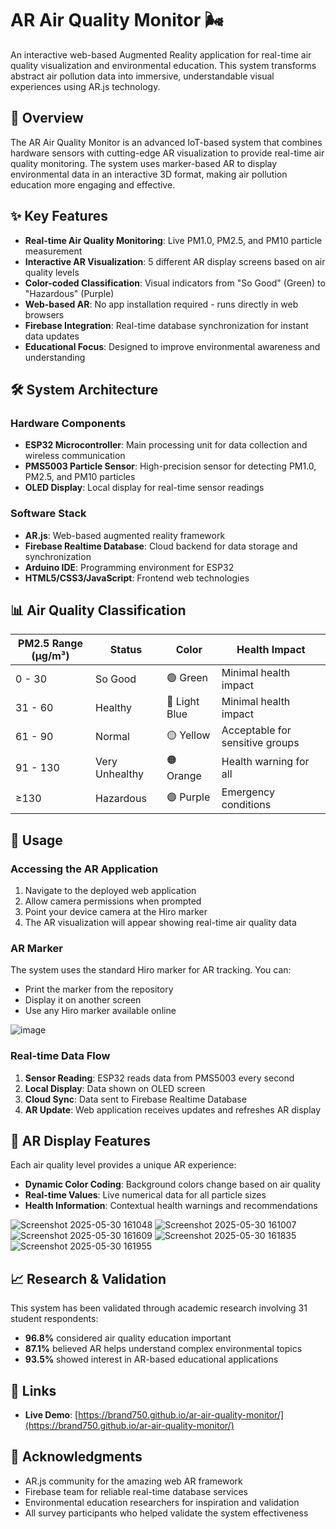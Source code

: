 # AR Air Quality Monitor 🌬️

An interactive web-based Augmented Reality application for real-time air quality visualization and environmental education. This system transforms abstract air pollution data into immersive, understandable visual experiences using AR.js technology.

## 🎯 Overview

The AR Air Quality Monitor is an advanced IoT-based system that combines hardware sensors with cutting-edge AR visualization to provide real-time air quality monitoring. The system uses marker-based AR to display environmental data in an interactive 3D format, making air pollution education more engaging and effective.

## ✨ Key Features

- **Real-time Air Quality Monitoring**: Live PM1.0, PM2.5, and PM10 particle measurement
- **Interactive AR Visualization**: 5 different AR display screens based on air quality levels
- **Color-coded Classification**: Visual indicators from "So Good" (Green) to "Hazardous" (Purple)
- **Web-based AR**: No app installation required - runs directly in web browsers
- **Firebase Integration**: Real-time database synchronization for instant data updates
- **Educational Focus**: Designed to improve environmental awareness and understanding

## 🛠️ System Architecture

### Hardware Components
- **ESP32 Microcontroller**: Main processing unit for data collection and wireless communication
- **PMS5003 Particle Sensor**: High-precision sensor for detecting PM1.0, PM2.5, and PM10 particles
- **OLED Display**: Local display for real-time sensor readings

### Software Stack
- **AR.js**: Web-based augmented reality framework
- **Firebase Realtime Database**: Cloud backend for data storage and synchronization
- **Arduino IDE**: Programming environment for ESP32
- **HTML5/CSS3/JavaScript**: Frontend web technologies

## 📊 Air Quality Classification

| PM2.5 Range (μg/m³) | Status | Color | Health Impact |
|---------------------|--------|-------|---------------|
| 0 - 30 | So Good | 🟢 Green | Minimal health impact |
| 31 - 60 | Healthy | 🔵 Light Blue | Minimal health impact |
| 61 - 90 | Normal | 🟡 Yellow | Acceptable for sensitive groups |
| 91 - 130 | Very Unhealthy | 🟠 Orange | Health warning for all |
| ≥130 | Hazardous | 🟣 Purple | Emergency conditions |


## 📱 Usage

### Accessing the AR Application
1. Navigate to the deployed web application
2. Allow camera permissions when prompted
3. Point your device camera at the Hiro marker
4. The AR visualization will appear showing real-time air quality data

### AR Marker
The system uses the standard Hiro marker for AR tracking. You can:
- Print the marker from the repository
- Display it on another screen
- Use any Hiro marker available online

![image](https://github.com/user-attachments/assets/a19c2f0d-bc8f-4c8f-93f2-a55ac03ed045)


### Real-time Data Flow
1. **Sensor Reading**: ESP32 reads data from PMS5003 every second
2. **Local Display**: Data shown on OLED screen
3. **Cloud Sync**: Data sent to Firebase Realtime Database
4. **AR Update**: Web application receives updates and refreshes AR display

## 🎨 AR Display Features

Each air quality level provides a unique AR experience:
- **Dynamic Color Coding**: Background colors change based on air quality
- **Real-time Values**: Live numerical data for all particle sizes
- **Health Information**: Contextual health warnings and recommendations

![Screenshot 2025-05-30 161048](https://github.com/user-attachments/assets/affd01c2-8298-4a66-8032-18fd36747b8e)
![Screenshot 2025-05-30 161007](https://github.com/user-attachments/assets/1f612948-21ba-47c3-b9b4-53e56d93813d)
![Screenshot 2025-05-30 161609](https://github.com/user-attachments/assets/bc04a516-971d-411d-9141-d3f1644360d6)
![Screenshot 2025-05-30 161835](https://github.com/user-attachments/assets/c94eb195-0627-48b5-aa50-67fd9de72f67)
![Screenshot 2025-05-30 161955](https://github.com/user-attachments/assets/05d50d41-888e-4c5b-9a11-7fe384af6081)


## 📈 Research & Validation

This system has been validated through academic research involving 31 student respondents:
- **96.8%** considered air quality education important
- **87.1%** believed AR helps understand complex environmental topics
- **93.5%** showed interest in AR-based educational applications

## 🔗 Links

- **Live Demo**: [https://brand750.github.io/ar-air-quality-monitor/](https://brand750.github.io/ar-air-quality-monitor/)

## 🙏 Acknowledgments

- AR.js community for the amazing web AR framework
- Firebase team for reliable real-time database services
- Environmental education researchers for inspiration and validation
- All survey participants who helped validate the system effectiveness

